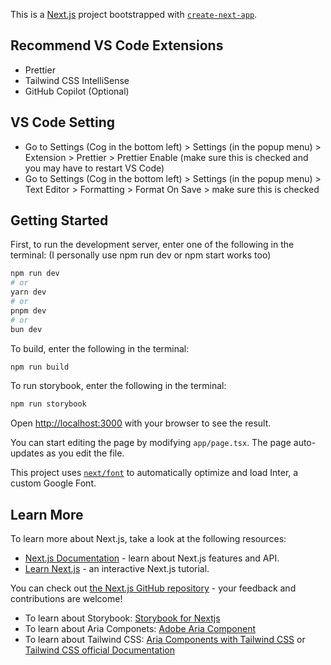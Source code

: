 This is a [Next.js](https://nextjs.org/) project bootstrapped with [`create-next-app`](https://github.com/vercel/next.js/tree/canary/packages/create-next-app).

## Recommend VS Code Extensions
- Prettier
- Tailwind CSS IntelliSense
- GitHub Copilot (Optional)

## VS Code Setting
- Go to Settings (Cog in the bottom left) > Settings (in the popup menu) > Extension > Prettier > Prettier Enable (make sure this is checked and you may have to restart VS Code)  
- Go to Settings (Cog in the bottom left) > Settings (in the popup menu) > Text Editor > Formatting > Format On Save > make sure this is checked
  
## Getting Started
First, to run the development server, enter one of the following in the terminal:
(I personally use npm run dev or npm start works too)
```bash
npm run dev
# or
yarn dev
# or
pnpm dev
# or
bun dev
```
To build, enter the following in the terminal:

```bash
npm run build
```

To run storybook, enter the following in the terminal:

```bash
npm run storybook
```

Open [http://localhost:3000](http://localhost:3000) with your browser to see the result.

You can start editing the page by modifying `app/page.tsx`. The page auto-updates as you edit the file.

This project uses [`next/font`](https://nextjs.org/docs/basic-features/font-optimization) to automatically optimize and load Inter, a custom Google Font.

## Learn More

To learn more about Next.js, take a look at the following resources:

- [Next.js Documentation](https://nextjs.org/docs) - learn about Next.js features and API.
- [Learn Next.js](https://nextjs.org/learn) - an interactive Next.js tutorial.

You can check out [the Next.js GitHub repository](https://github.com/vercel/next.js/) - your feedback and contributions are welcome!

- To learn about Storybook: [Storybook for Nextjs](https://storybook.js.org/docs/get-started/nextjs)
- To learn about Aria Componets: [Adobe Aria Component](https://react-spectrum.adobe.com/react-aria/)
- To learn about Tailwind CSS: [Aria Components with Tailwind CSS](https://react-spectrum.adobe.com/react-aria/styling.html#tailwind-css) or [Tailwind CSS official Documentation](https://tailwindcss.com/docs/installation)
